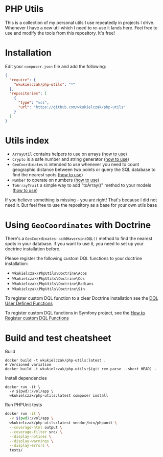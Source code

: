 PHP Utils
=========

This is a collection of my personal utils I use repeatedly
in projects I drive. Whenever I have a new util which 
I need to re-use it lands here. Feel free to use and 
modify the tools from this repository. It's free!

# Installation

Edit your `composer.json` file and add the following:

```json
{
  "require": {
    "wkukielczak/php-utils": "*"
  },
  "repositories": [
    {
      "type": "vcs",
      "url": "https://github.com/wkukielczak/php-utils"
    }
  ]
}
```

# Utils index

- `ArrayUtil` contains helpers to use on arrays ([how to use](docs/ARRAY_UTIL.md))
- `Crypto` is a safe number and string generator ([how to use](docs/CRYPTO.md))
- `GeoCoordinates` is intended to use whenever
  you need to count geographic distance between 
  two points or query the SQL database to find 
  the nearest spots ([how to use](docs/GEO_COORDINATES.md))
- `Number` to operate on numbers ([how to use](docs/NUMBER.md))
- `ToArrayTrait` a simple way to add "toArray()" method to your models ([how to use](docs/TO_ARRAY.md))

If you believe something is missing - you are right!
That's because I did not need it. But feel free to use
the repository as a base for your own utils base

# Using `GeoCoordinates` with Doctrine

There's a `GeoCoordinates::addHaversineDQL()` method
to find the nearest spots in your database. If you
want to use it, you need to set up your doctrine 
installation before. 

Please register the following custom DQL functions to 
your doctrine installation:

- `Wkukielczak\PhpUtils\Doctrine\Acos`
- `Wkukielczak\PhpUtils\Doctrine\Cos`
- `Wkukielczak\PhpUtils\Doctrine\Radians`
- `Wkukielczak\PhpUtils\Doctrine\Sin`

To register custom DQL function to a clear Doctrine installation see the
[DQL User Defined Functions](https://www.doctrine-project.org/projects/doctrine-orm/en/current/cookbook/dql-user-defined-functions.html#dql-user-defined-functions)

To register custom DQL functions in Symfony project, 
see the [How to Register custom DQL Functions](https://symfony.com/doc/current/doctrine/custom_dql_functions.html)

# Build and test cheatsheet

Build

```shell
docker build -t wkukielczak/php-utils:latest .
# Versioned variation
docker build -t wkukielczak/php-utils:$(git rev-parse --short HEAD) .
```

Install dependencies

```shell
docker run -it \
  -v $(pwd):/vol/app \
  wkukielczak/php-utils:latest composer install
```

Run PHPUnit tests

```bash
docker run -it \
  -v $(pwd):/vol/app \
  wkukielczak/php-utils:latest vendor/bin/phpunit \
  --coverage-html output \
  --coverage-filter src/ \
  --display-notices \
  --display-warnings \
  --display-errors \
  tests/
```
